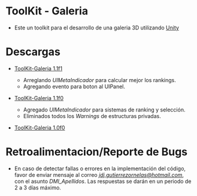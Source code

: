 ﻿# ToolKit - Galeria

- Este un toolkit para el desarrollo de una galeria 3D utilizando [Unity](https://unity.com/es)

# Descargas
- [ToolKit-Galeria 1.1f1](https://raw.githubusercontent.com/TheReaperScythe/Kit_Galeria/master/Versiones/ToolKit_Galeria_1_1f1.unitypackage)

    - Arreglando *UIMetaIndicador* para calcular mejor los rankings.
    - Agregando evento para boton al UIPanel.

- [ToolKit-Galeria 1.1f0](https://raw.githubusercontent.com/TheReaperScythe/Kit_Galeria/master/Versiones/ToolKit_Galeria_1_1f0.unitypackage)

    - Agregado *UIMetaIndicador* para sistemas de ranking y selección.
    - Eliminados todos los *Warnings* de estructuras privadas.
    
- [ToolKit-Galeria 1.0f0](https://raw.githubusercontent.com/TheReaperScythe/Kit_Galeria/master/Versiones/ToolKit_Galeria_1_0f0.unitypackage)

# Retroalimentacion/Reporte de Bugs

- En caso de detectar fallas o errores en la implementación del código, favor de enviar mensaje al correo *jdj.gutierrezornelas@hotmail.com*, con el asunto *DMI_Apellidos*. Las respuestas se darán en un periodo de 2 a 3 días máximo.

